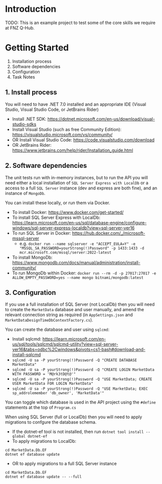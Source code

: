 # Introduction 
TODO: This is an example project to test some of the core skills we require at FNZ Q-Hub. 

# Getting Started
1.	Installation process
2.	Software dependencies
3.	Configuration
4.	Task Notes

## 1. Install process

You will need to have .NET 7.0 installed and an appropriate IDE (Visual Studio, Visual Studio Code, or JetBrains Rider)
* Install .NET SDK: https://dotnet.microsoft.com/en-us/download/visual-studio-sdks
* Install Visual Studio (such as free Community Edition): https://visualstudio.microsoft.com/vs/community/
* OR Install Visual Studio Code: https://code.visualstudio.com/download
* OR JetBrains Rider: https://www.jetbrains.com/help/rider/Installation_guide.html

## 2. Software dependencies

The unit tests run with in-memory instances, but to run the API you will need either
a local installation of `SQL Server Express with LocalDb` or a access to a full 
`SQL Server` instance (dev and express are both fine), and an instance of `MongoDb`.

You can install these locally, or run them via Docker.
* To install Docker: https://www.docker.com/get-started/
* To install SQL Server Express with LocalDb: https://learn.microsoft.com/en-us/sql/database-engine/configure-windows/sql-server-express-localdb?view=sql-server-ver16
* To run SQL Server in Docker: https://hub.docker.com/_/microsoft-mssql-server
    * e.g. `docker run --name sqlserver -e "ACCEPT_EULA=Y" -e "MSSQL_SA_PASSWORD=yourStrong(!)Password" -p 1433:1433 -d mcr.microsoft.com/mssql/server:2022-latest`
* To install MongoDb: https://www.mongodb.com/docs/manual/administration/install-community/
* To run MongoDb within Docker: `docker run --rm -d -p 27017:27017 -e ALLOW_EMPTY_PASSWORD=yes --name mongo bitnami/mongodb:latest`

## 3. Configuration

If you use a full installation of SQL Server (not LocalDb) then you will need to create the `MarketData` database and user manually, and amend the relevant connection string as required (in `AppSettings.json` and `MarketDataDesignTimeDbContextFactory.cs`).

You can create the database and user using `sqlcmd`:
* Install sqlcmd: https://learn.microsoft.com/en-us/sql/tools/sqlcmd/sqlcmd-utility?view=sql-server-ver16&tabs=odbc%2Cwindows&pivots=cs1-bash#download-and-install-sqlcmd
* `sqlcmd -U sa -P yourStrong(!)Password -Q "CREATE DATABASE MarketData"`
* `sqlcmd -U sa -P yourStrong(!)Password -Q "CREATE LOGIN MarketData WITH PASSWORD = 'M@rk3tD@t@'"`
* `sqlcmd -U sa -P yourStrong(!)Password -Q "USE MarketData; CREATE USER MarketData FOR LOGIN MarketData"`
* `sqlcmd -U sa -P yourStrong(!)Password -Q "USE MarketData; EXEC sp_addrolemember 'db_owner', 'MarketData'"`

You can toggle which database is used in the API project using the `#define` statements at the top of `Program.cs`

When using SQL Server (full or LocalDb) then you will need to apply migrations to confgure the database schema. 
* If the dotnet-ef tool is not installed, then run `dotnet tool install --global dotnet-ef`
* To apply migrations to LocalDb:
```
cd MarketData.Db.EF
dotnet ef database update
```
* OR to apply migrations to a full SQL Server instance
```
cd MarketData.Db.EF
dotnet ef database update -- --full
```